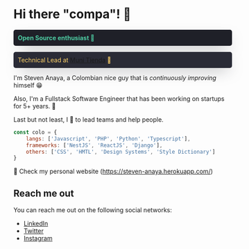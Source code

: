 # Hi there "compa"! 👋

<p style="font-weight: bold; padding: 10px; background-color: #1F2028; color: #4ECCA3; border-radius: 5px; box-shadow: 4px 13px 35px -14px rgba(31,32,40,0.66);">Open Source enthusiast 🏁</p>

<p style="padding: 10px; background-color: #2A2B36; color: #FFD369
; border-radius: 5px; box-shadow: 4px 13px 35px -14px rgba(31,32,40,0.66);">Technical Lead at <a href="https://munitienda.com/" target="_blank">Muni Tienda</a> 💛</p>

I'm Steven Anaya, a Colombian nice guy that is *continuously improving* himself 😁

Also, I'm a Fullstack Software Engineer that has been working on startups for 5+ years. 🚀

Last but not least, I 💛 to lead teams and help people.

```javascript
const colo = {
    langs: ['Javascript', 'PHP', 'Python', 'Typescript'],
    frameworks: ['NestJS', 'ReactJS', 'Django'],
    others: ['CSS', 'HMTL', 'Design Systems', 'Style Dictionary']
}
```

📎  Check my personal website (https://steven-anaya.herokuapp.com/)

## Reach me out 

You can reach me out on the following social networks:

- [LinkedIn](https://www.linkedin.com/in/steven-anaya-8a6b17175/)
- [Twitter](https://twitter.com/colo_oh)
- [Instagram](https://www.instagram.com/coloo_otv)